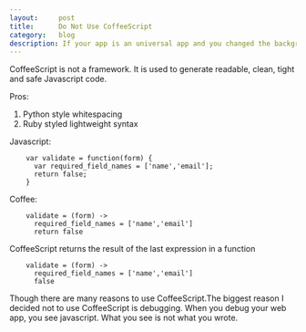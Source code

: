 ```yaml
---
layout:     post
title:      Do Not Use CoffeeScript
category:   blog
description: If your app is an universal app and you changed the background colour of an UITableView, you will see it works on iPhone but does not work on iPad.
---
```


CoffeeScript is not a framework. It is used to generate readable, clean, tight and safe Javascript code.

Pros:

1. Python style whitespacing
2. Ruby styled lightweight syntax

Javascript:

```
    var validate = function(form) {
      var required_field_names = ['name','email'];
      return false;
    }
```

Coffee:

```
    validate = (form) ->
      required_field_names = ['name','email']
      return false
```

CoffeeScript returns the result of the last expression in a function

```
    validate = (form) ->
      required_field_names = ['name','email']
      false
```

Though there are many reasons to use CoffeeScript.The biggest reason I decided not to use CoffeeScript is debugging. When you debug your web app, you see javascript. What you see is not what you wrote.
